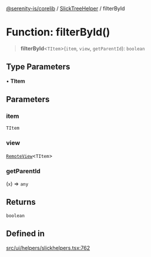 [@serenity-is/corelib](../../../README.md) / [SlickTreeHelper](../README.md) / filterById

# Function: filterById()

> **filterById**\<`TItem`\>(`item`, `view`, `getParentId`): `boolean`

## Type Parameters

• **TItem**

## Parameters

### item

`TItem`

### view

[`RemoteView`](../../../classes/RemoteView.md)\<`TItem`\>

### getParentId

(`x`) => `any`

## Returns

`boolean`

## Defined in

[src/ui/helpers/slickhelpers.tsx:762](https://github.com/serenity-is/serenity/blob/master/packages/corelib/src/ui/helpers/slickhelpers.tsx#L762)

